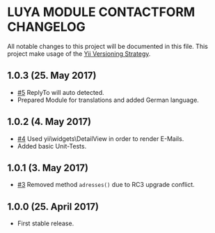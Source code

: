 LUYA MODULE CONTACTFORM CHANGELOG
===

All notable changes to this project will be documented in this file. This project make usage of the [Yii Versioning Strategy](https://github.com/yiisoft/yii2/blob/master/docs/internals/versions.md).

1.0.3 (25. May 2017)
-------------------

+ [#5](https://github.com/luyadev/luya-module-contactform/issues/5) ReplyTo will auto detected.
+ Prepared Module for translations and added German language.

1.0.2 (4. May 2017)
------------------

+ [#4](https://github.com/luyadev/luya-module-contactform/issues/4) Used yii\widgets\DetailView in order to render E-Mails.
+ Added basic Unit-Tests.

1.0.1 (3. May 2017)
-------------------

+ [#3](https://github.com/luyadev/luya-module-contactform/issues/3) Removed method `adresses()` due to RC3 upgrade conflict. 

1.0.0 (25. April 2017)
----------------------

+ First stable release.
